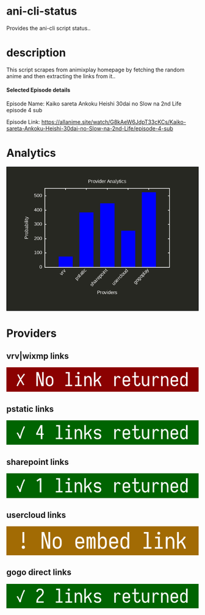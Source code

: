# ani-cli-status
Provides the ani-cli script status..

# description
This script scrapes from animixplay homepage by fetching the random anime and then extracting the links from it..

#### Selected Episode details

Episode Name: Kaiko sareta Ankoku Heishi 30dai no Slow na 2nd Life episode 4 sub

Episode Link: https://allanime.site/watch/G8kAeW6JdpT33cKCs/Kaiko-sareta-Ankoku-Heishi-30dai-no-Slow-na-2nd-Life/episode-4-sub
 
# Analytics

<img src="./analytics.png">

# Providers

##  vrv|wixmp links

<img src="./images/vrv.jpg">

##  pstatic links

<img src="./images/pstatic.jpg">

##  sharepoint links

<img src="./images/sharepoint.jpg">

##  usercloud links

<img src="./images/usercloud.jpg">

## gogo direct links

<img src="./images/gogoplay.jpg">
